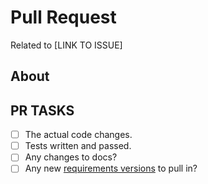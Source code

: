 # Pull Request

Related to [LINK TO ISSUE]

## About

<!-- any pertinent notes -->

## PR TASKS

<!-- a friendly nonbinding list of reminders -->

- [ ] The actual code changes.
- [ ] Tests written and passed.
- [ ] Any changes to docs?
- [ ] Any new
      [requirements versions](https://github.com/GSA/inventory-app/blob/main/requirements.in.txt)
      to pull in?
